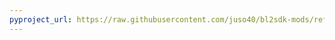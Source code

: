 ```yaml
---
pyproject_url: https://raw.githubusercontent.com/juso40/bl2sdk-mods/refs/heads/main/mateditor/pyproject.toml
---
```

